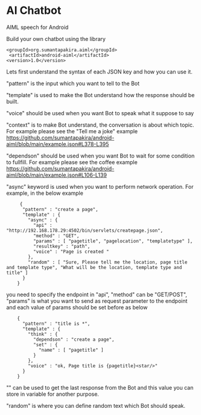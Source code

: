 # AI Chatbot
AIML speech for Android 

Build your own chatbot using the library 

    <groupId>org.sumantapakira.aiml</groupId>
     <artifactId>android-aiml</artifactId>
    <version>1.0</version>

Lets first understand the syntax of each JSON key and how you can use it.

"pattern" is the input which you want to tell to the Bot

"template" is used to make the Bot understand how the response should be built. 

"voice" should be used when you want Bot to speak what it suppose to say

"context" is to make Bot understand, the conversation is about which topic. For example please see the "Tell me a joke" example https://github.com/sumantapakira/android-aiml/blob/main/example.json#L378-L395

"dependson" should be used when you want Bot to wait for some condition to fullfill. For example please see the coffee example https://github.com/sumantapakira/android-aiml/blob/main/example.json#L106-L139

"async" keyword is used when you want to perform network operation. For example, in the below example

         {
          "pattern" : "create a page",
          "template" : {
            "async" : {
              "api" : "http://192.168.178.29:4502/bin/servlets/createpage.json",
              "method" : "GET",
              "params" : [ "pagetitle", "pagelocation", "templatetype" ],
              "resultkey" : "path",
              "voice" : "Page is created "
            },
            "random" : [ "Sure, Please tell me the location, page title and template type", "What will be the location, template type and title" ]
          }
        }
        
you need to specify the endpoint in "api", "method" can be "GET/POST", "params" is what you want to send as request parameter to the endpoint and each value of params should be set before as below

        {
          "pattern" : "title is *",
          "template" : {
            "think" : {
              "dependson" : "create a page",
              "set" : {
                "name" : [ "pagetitle" ]
              }
            },
            "voice" : "ok, Page title is {pagetitle}<star/>"
          }
        }
        
"<repeat name='pagelocation'/>"  can be used to get the last response from the Bot and this value you can store in variable for another purpose.

"random" is where you can define random text which Bot should speak.
